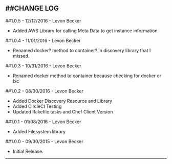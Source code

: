 ##CHANGE LOG
---

##1.0.5 - 12/12/2016 - Levon Becker
* Added AWS Library for calling Meta Data to get instance information

##1.0.4 - 11/01/2016 - Levon Becker
* Renamed docker? method to container? in discovery library that I missed.

##1.0.3 - 10/31/2016 - Levon Becker
* Renamed docker method to container because checking for docker or lxc

##1.0.2 - 08/30/2016 - Levon Becker
* Added Docker Discovery Resource and Library
* Added CircleCI Testing
* Updated Rakefile tasks and Chef Client Version

##1.0.1 - 01/08/2016 - Levon Becker
* Added Filesystem library

##1.0.0 - 09/30/2015 - Levon Becker
* Initial Release.

- - -
